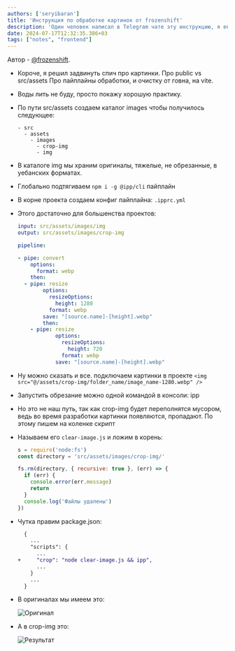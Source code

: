 ```yaml
---
authors: ['seryibaran']
title: 'Инструкция по обработке картинок от frozenshift'
description: 'Один человек написал в Telegram чате эту инструкцию, я её переделал в Markdown и опубликовал здесь.'
date: 2024-07-17T12:32:35.386+03
tags: ["notes", "frontend"]
---
```


Автор - [@frozenshift](https://t.me/frozenshift).

- Короче, я решил задвинуть спич про картинки. Про public vs src/assets Про пайплайны обработки, и очистку от говна, на vite.

- Воды лить не буду, просто покажу хорошую практику.

- По пути src/assets создаем каталог images чтобы получилось следующее:

  ```
  - src
    - assets
      - images
        - crop-img
        - img
  ```

- В каталоге img мы храним оригиналы, тяжелые, не обрезанные, в уебанских форматах.

- Глобально подтягиваем `npm i -g @ipp/cli` пайплайн

- В корне проекта создаем конфиг пайплайна: `.ipprc.yml`

- Этого достаточно для большенства проектов:

  ```yaml
  input: src/assets/images/img
  output: src/assets/images/crop-img

  pipeline:

  - pipe: convert
      options:
        format: webp
      then:
    - pipe: resize
          options:
            resizeOptions:
              height: 1280
            format: webp
          save: "[source.name]-[height].webp"
          then:
      - pipe: resize
              options:
                resizeOptions:
                  height: 720
                format: webp
              save: "[source.name]-[height].webp"
  ```

- Ну можно сказать и все. подключаем картинки в проекте `<img src="@/assets/crop-img/folder_name/image_name-1280.webp" />`

- Запустить обрезание можно одной командой в консоли: ipp

- Но это не наш путь, так как crop-img будет переполнятся мусором, ведь во время разработки картинки появляются, пропадают. По этому пишем на коленке скрипт

- Называем его `clear-image.js` и ложим в корень:

  ```js
  s = require('node:fs')
  const directory = 'src/assets/images/crop-img/'

  fs.rm(directory, { recursive: true }, (err) => {
    if (err) {
      console.error(err.message)
      return
    }
    console.log('Файлы удалены')
  })
  ```

- Чутка правим package.json:

  ```diff
    {
      ...
      "scripts": {
        ...
  +     "crop": "node clear-image.js && ipp",
        ...
      }
      ...
    }
  ```

- В оригиналах мы имеем это:

  ![Оригинал](/uploads/frozenshift_guide_to_web_images/original.jpg)

- А в crop-img это:

  ![Результат](/uploads/frozenshift_guide_to_web_images/result.jpg)
